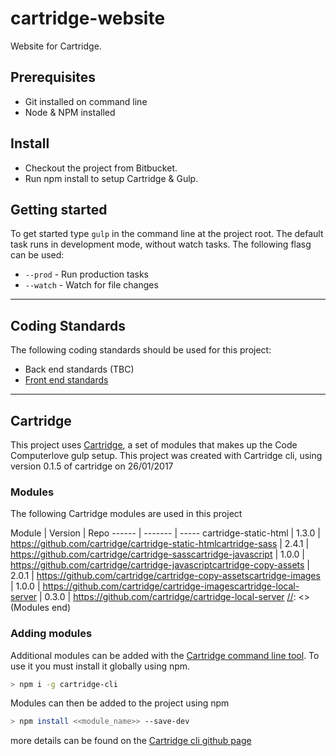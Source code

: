 # cartridge-website
Website for Cartridge.

## Prerequisites
* Git installed on command line
* Node & NPM installed

## Install
* Checkout the project from Bitbucket.
* Run npm install to setup Cartridge & Gulp.

## Getting started
To get started type `gulp` in the command line at the project root. The default task runs in development mode, without watch tasks. The following flasg can be used:

* `--prod` - Run production tasks
* `--watch` - Watch for file changes
___

## Coding Standards

The following coding standards should be used for this project:
* Back end standards (TBC)
* [Front end standards](https://github.com/code-computerlove/frontend-guidelines)

---

## Cartridge

This project uses [Cartridge](https://github.com/cartridge/cartridge), a set of modules that makes up the Code Computerlove gulp setup.
This project was created with Cartridge cli, using version 0.1.5 of cartridge on 26/01/2017

### Modules
The following Cartridge modules are used in this project

[//]: <> (Modules start)
Module | Version | Repo
------ | ------- | -----
cartridge-static-html | 1.3.0 | https://github.com/cartridge/cartridge-static-htmlcartridge-sass | 2.4.1 | https://github.com/cartridge/cartridge-sasscartridge-javascript | 1.0.0 | https://github.com/cartridge/cartridge-javascriptcartridge-copy-assets | 2.0.1 | https://github.com/cartridge/cartridge-copy-assetscartridge-images | 1.0.0 | https://github.com/cartridge/cartridge-imagescartridge-local-server | 0.3.0 | https://github.com/cartridge/cartridge-local-server
[//]: <> (Modules end)

### Adding modules

Additional modules can be added with the [Cartridge command line tool](https://github.com/cartridge/cartridge-cli). To use it you must install it globally using npm.

```bash
> npm i -g cartridge-cli
```
Modules can then be added to the project using npm

```bash
> npm install <<module_name>> --save-dev
```

more details can be found on the [Cartridge cli github page](https://github.com/cartridge/cartridge-cli)

